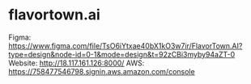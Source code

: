# flavortown.ai

Figma: https://www.figma.com/file/TsO6iYtxae40bX1kO3w7ir/FlavorTown.AI?type=design&node-id=0-1&mode=design&t=92zCBi3myby94aZT-0
Website: http://18.117.161.126:8000/
AWS: https://758477546798.signin.aws.amazon.com/console
